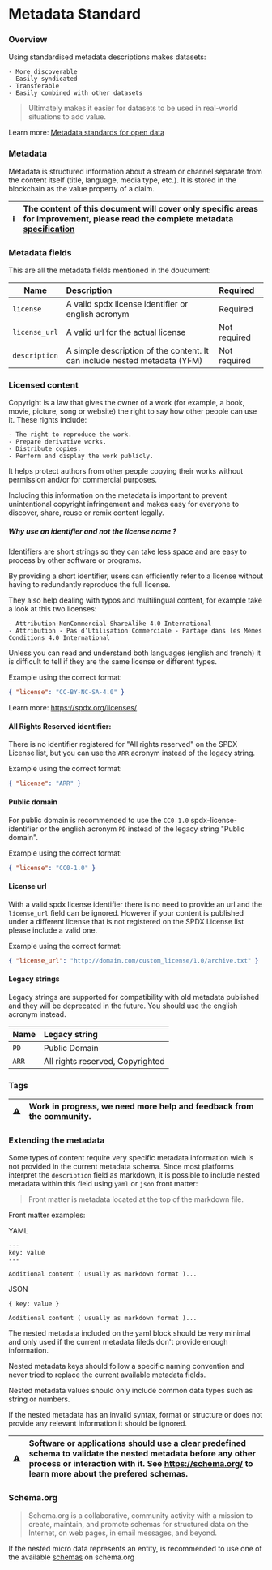 # Metadata Standard

### Overview

Using standardised metadata descriptions makes datasets:

    - More discoverable
    - Easily syndicated
    - Transferable
    - Easily combined with other datasets
    
> Ultimately makes it easier for datasets to be used in real-world situations to add value.

Learn more: [Metadata standards for open data](https://salsadigital.com.au/insights/metadata-standards-for-open-data)

### Metadata

Metadata is structured information about a stream or channel separate from the content itself (title, language, media type, etc.).
It is stored in the blockchain as the value property of a claim.

| :information_source: | The content of this document will cover only specific areas for improvement, please read the complete metadata [specification](https://lbry.tech/spec#metadata)
|---|:---|

 ### Metadata fields
 
 This are all the metadata fields mentioned in the doucument:
 
| Name | Description | Required
|---| :---| :---
| `license` | A valid spdx license identifier or english acronym | Required
| `license_url` | A valid url for the actual license | Not required
| `description` | A simple description of the content. It can include nested metadata (YFM) | Not required

### Licensed content

Copyright is a law that gives the owner of a work (for example, a book, movie, picture, song or website) the right to say how other people can use it. These rights include:

```
- The right to reproduce the work.
- Prepare derivative works. 
- Distribute copies. 
- Perform and display the work publicly.
```
 It helps protect authors from other people copying their works without permission and/or for commercial purposes.
 
 Including this information on the metadata is important to prevent unintentional copyright infringement and makes easy for everyone to discover, share, reuse or remix content legally.

#####  Why use an identifier and not the license name ?

Identifiers are short strings so they can take less space and are easy to process by other software or programs.

By providing a short identifier, users can efficiently refer to a license without having to redundantly reproduce the full license. 

They also help dealing with typos and multilingual content, for example take a look at this two licenses:

```
- Attribution-NonCommercial-ShareAlike 4.0 International
- Attribution - Pas d’Utilisation Commerciale - Partage dans les Mêmes Conditions 4.0 International
```

Unless you can read and understand both languages (english and french) it is difficult to tell if they are the same license or different types.

Example using the correct format:

```JSON
{ "license": "CC-BY-NC-SA-4.0" }
```

Learn more: https://spdx.org/licenses/


#### All Rights Reserved identifier:

There is no identifier registered for "All rights reserved" on the SPDX License list, but you can use the `ARR` acronym instead of the legacy string. 

Example using the correct format:

```JSON
{ "license": "ARR" }
```

#### Public domain

For public domain is recommended to use the `CC0-1.0` spdx-license-identifier or the english acronym `PD` instead of the legacy string "Public domain".
 
Example using the correct format:
 
 ```JSON
{ "license": "CC0-1.0" }
```
 
 #### License url
 
 With a valid spdx license identifier there is no need to provide an url and the `license_url` field can be ignored. However if your content is published under a different license that is not registered on the SPDX License list please include a valid one.
 
Example using the correct format:

```JSON
{ "license_url": "http://domain.com/custom_license/1.0/archive.txt" }
```

 <!-- TODO: Add Missing fields for P-LINE, C-LINE:

Find a way to extend metadata for the following fields

> The P Line, often marked with a ℗, identifies that their is an owner to the rights of a sound recording. Whatever follows the P Line should identify who is the owner of those rights.

> The C Line, symbolised with a ©, is the copyright of the music but not the sound recording itself. The C Line signifies the copyright owner of the music but not recordings of it. 

For more information:
https://routenote.com/blog/what-do-the-p-line-and-c-line-mean-in-music-copyright/
https://artists.spotify.com/blog/talk-the-talk-music-terms-a-glossary

-->

#### Legacy strings

Legacy strings are supported for compatibility with old metadata published and they will be deprecated in the future. You should use the english acronym instead.

| Name | Legacy string
|---| :---
| `PD` | Public Domain
| `ARR` | All rights reserved, Copyrighted

### Tags

| :warning: | Work in progress, we need more help and feedback from the community.
|---|:---|

### Extending the metadata

Some types of content require very specific metadata information wich is not provided in the current metadata schema.
Since most platforms interpret the `description` field as markdown, it is possible to include nested metadata within this field using `yaml` or `json` front matter:

> Front matter is metadata located at the top of the markdown file.

Front matter examples:

YAML
``` YML
---
key: value
---

Additional content ( usually as markdown format )...
```

JSON
``` YML
{ key: value }

Additional content ( usually as markdown format )...
```


The nested metadata included on the yaml block should be very minimal and only used if the current metadata fileds don't provide enough information.

Nested metadata keys should follow a specific naming convention and never tried to replace the current available metadata fields.

Nested metadata values should only include common data types such as string or numbers.

If the nested metadata has an invalid syntax, format or structure or does not provide any relevant information it should be ignored.

| :warning: | Software or applications should use a clear predefined schema to validate the nested metadata before any other process or interaction with it. See https://schema.org/ to learn more about the prefered schemas.
|---|:---|

### Schema.org

> Schema.org is a collaborative, community activity with a mission to create, maintain, and promote schemas for structured data on the Internet, on web pages, in email messages, and beyond. 

If the nested micro data represents an entity, is recommended to use one of the available [schemas]( https://schema.org/docs/schemas.html) on schema.org
